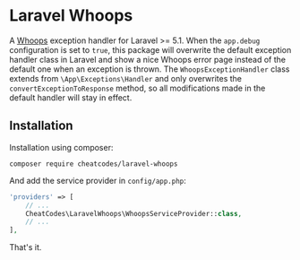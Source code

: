 Laravel Whoops
==============

A [Whoops](https://github.com/filp/whoops) exception handler for Laravel >= 5.1. When the `app.debug` configuration is set to `true`, this package will overwrite the default exception handler class in Laravel and show a nice Whoops error page instead of the default one when an exception is thrown.
The `WhoopsExceptionHandler` class extends from `\App\Exceptions\Handler` and only overwrites the `convertExceptionToResponse` method, so all modifications made in the default handler will stay in effect.

Installation
------------

Installation using composer:

```
composer require cheatcodes/laravel-whoops
```

And add the service provider in `config/app.php`:

```php
'providers' => [
    // ...
    CheatCodes\LaravelWhoops\WhoopsServiceProvider::class,
    // ...
],
```

That's it.